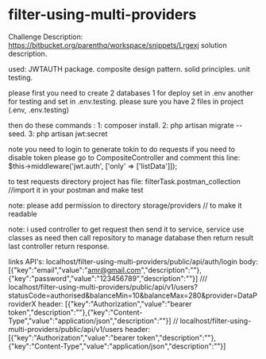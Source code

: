 # filter-using-multi-providers
Challenge Description: https://bitbucket.org/parenthq/workspace/snippets/Lrgexj
solution description.

used: JWTAUTH package. composite design pattern. solid principles. unit testing.

please first you need to create 2 databases 1 for deploy set in .env another for testing and set in .env.testing. please sure you have 2 files in project (.env, .env.testing)

then do these commands : 1: composer install. 2: php artisan migrate --seed. 3: php artisan jwt:secret

note you need to login to generate tokin to do requests if you need to disable token please go to CompositeController and comment this line:      
$this->middleware('jwt.auth', ['only' => ['listData']]);

to test requests directory project has file: filterTask.postman_collection //import it in your postman and make test

note: please add permission to directory storage/providers // to make it readable

note:
    i used controller to get request then send it to service, 
    service use classes as need then call repository to manage database
     then return result last controller return response.

links API's: 
localhost/filter-using-multi-providers/public/api/auth/login
body: [{"key":"email","value":"amr@gmail.com","description":""},{"key":"password","value":"123456789","description":""}]
///
localhost/filter-using-multi-providers/public/api/v1/users?statusCode=authorised&balanceMin=10&balanceMax=280&provider=DataProviderX
header: [{"key":"Authorization","value":"bearer token","description":""},{"key":"Content-Type","value":"application/json","description":""}]
//
localhost/filter-using-multi-providers/public/api/v1/users
header: [{"key":"Authorization","value":"bearer token","description":""},{"key":"Content-Type","value":"application/json","description":""}]
